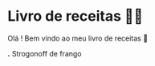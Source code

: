 # Livro de receitas :man_cook:

Olá ! Bem vindo ao meu  livro de receitas :wave:

 **.** Strogonoff de frango
